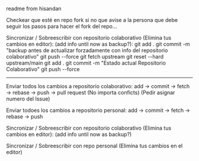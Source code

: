readme from hisandan



Checkear que esté en repo fork si no que avise a la persona que debe seguir los pasos para hacer el fork del repo...

Sincronizar / Sobreescribir con repositorio colaborativo (Elimina tus cambios en editor):
(add info until now as backup?):
git add .
git commit -m "backup antes de actualizar forzadamente con info del repositorio colaborativo"
git push --force
git fetch upstream
git reset --hard upstream/main
git add .
git commit -m "Estado actual Repositorio Colaborativo"
git push --force
 

 ---------------------------------

Enviar todos los  cambios a repositorio colaborativo:
add -> commit -> fetch -> rebase -> push -> pull request (No importa conficts)
(Pedir asignar numero del Issue)

Enviar todoes los cambios a repositorio personal:
add -> commit -> fetch -> rebase -> push 

Sincronizar / Sobreescribir con repositorio colaborativo (Elimina tus cambios en editor):
(add info until now as backup?)

Sincronizar / Sobreescribir con repo personal (Elimina tus cambios en el editor)




